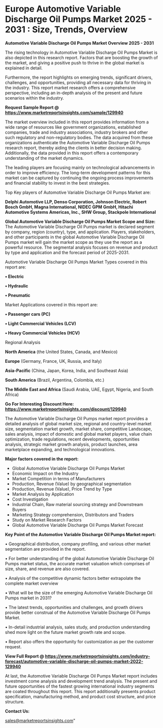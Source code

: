 # Europe Automotive Variable Discharge Oil Pumps Market 2025 - 2031 : Size, Trends, Overview

<Strong> Automotive Variable Discharge Oil Pumps Market Overview 2025 - 2031</strong>

The rising technology in Automotive Variable Discharge Oil Pumps Market is also depicted in this research report. Factors that are boosting the growth of the market, and giving a positive push to thrive in the global market is explained in detail.

Furthermore, the report highlights on emerging trends, significant drivers, challenges, and opportunities, providing all necessary data for thriving in the industry. This report market research offers a comprehensive perspective, including an in-depth analysis of the present and future scenarios within the industry.

<strong>Request Sample Report @ <a href=https://www.marketreportsinsights.com/sample/129940>https://www.marketreportsinsights.com/sample/129940</a></strong>

The market overview included in this report provides information from a wide range of resources like government organizations, established companies, trade and industry associations, industry brokers and other such regulatory and non-regulatory bodies. The data acquired from these organizations authenticate the Automotive Variable Discharge Oil Pumps research report, thereby aiding the clients in better decision making. Additionally, the data provided in this report offers a contemporary understanding of the market dynamics.

The leading players are focusing mainly on technological advancements in order to improve efficiency. The long-term development patterns for this market can be captured by continuing the ongoing process improvements and financial stability to invest in the best strategies.

Top Key players of Automotive Variable Discharge Oil Pumps Market are:

<strong>Delphi Automotive LLP, Denso Corporation, Johnson Electric, Robert Bosch GmbH, Magna International, NIDEC GPM GmbH, Hitachi Automotive Systems Americas, Inc., SHW Group, Stackpole International</strong>

<strong><b>Global Automotive Variable Discharge Oil Pumps Market Scope and Size:</b></strong>
The Automotive Variable Discharge Oil Pumps market is declared segment by company, region (country), type, and application. Players, stakeholders, and other participants in the global Automotive Variable Discharge Oil Pumps market will gain the market scope as they use the report as a powerful resource. The segmental analysis focuses on revenue and product by type and application and the forecast period of 2025-2031.

Automotive Variable Discharge Oil Pumps Market Types covered in this report are:

<strong>• Electric

• Hydraulic

• Pneumatic</strong>

Market Applications covered in this report are:

<strong>• Passenger cars (PC)

• Light Commercial Vehicles (LCV)

• Heavy Commercial Vehicles (HCV)</strong> 

Regional Analysis

<strong>North America</strong> (the United States, Canada, and Mexico)

<strong>Europe</strong> (Germany, France, UK, Russia, and Italy)

<strong>Asia-Pacific</strong> (China, Japan, Korea, India, and Southeast Asia)

<strong>South America</strong> (Brazil, Argentina, Colombia, etc.)

<strong>The Middle East and Africa</strong> (Saudi Arabia, UAE, Egypt, Nigeria, and South Africa)

<strong>Go For Interesting Discount Here: <a href=https://www.marketreportsinsights.com/discount/129940>https://www.marketreportsinsights.com/discount/129940</a></strong>

The Automotive Variable Discharge Oil Pumps market report provides a detailed analysis of global market size, regional and country-level market size, segmentation market growth, market share, competitive Landscape, sales analysis, impact of domestic and global market players, value chain optimization, trade regulations, recent developments, opportunities analysis, strategic market growth analysis, product launches, area marketplace expanding, and technological innovations.

<strong><b>Major factors covered in the report:</b></strong>
<ul>
  <li>Global Automotive Variable Discharge Oil Pumps Market </li>
  <li>Economic Impact on the Industry</li>
  <li>Market Competition in terms of Manufacturers</li>
  <li>Production, Revenue (Value) by geographical segmentation</li>
  <li>Production, Revenue (Value), Price Trend by Type</li>
  <li>Market Analysis by Application</li>
  <li>Cost Investigation</li>
  <li>Industrial Chain, Raw material sourcing strategy and Downstream Buyers</li>
  <li>Marketing Strategy comprehension, Distributors and Traders</li>
  <li>Study on Market Research Factors</li>
  <li>Global Automotive Variable Discharge Oil Pumps Market Forecast</li>
</ul>

<strong><b>Key Point of the Automotive Variable Discharge Oil Pumps Market report:</b></strong>

• Geographical distribution, company profiling, and various other market segmentation are provided in the report.

• For better understanding of the global Automotive Variable Discharge Oil Pumps market status, the accurate market valuation which comprises of size, share, and revenue are also covered.

• Analysis of the competitive dynamic factors better extrapolate the complete market overview

• What will be the size of the emerging Automotive Variable Discharge Oil Pumps market in 2031?

• The latest trends, opportunities and challenges, and growth drivers provide better construal of the Automotive Variable Discharge Oil Pumps Market.

• In-detail industrial analysis, sales study, and production understanding shed more light on the future market growth rate and scope.

• Report also offers the opportunity for customization as per the customer request.

<strong><b>View Full Report @ <a href=https://www.marketreportsinsights.com/industry-forecast/automotive-variable-discharge-oil-pumps-market-2022-129940>https://www.marketreportsinsights.com/industry-forecast/automotive-variable-discharge-oil-pumps-market-2022-129940</a></b></strong>


At last, the Automotive Variable Discharge Oil Pumps Market report includes investment come analysis and development trend analysis. The present and future opportunities of the fastest growing international industry segments are coated throughout this report. This report additionally presents product specification, manufacturing method, and product cost structure, and price structure.

<strong>Contact Us:</strong>

sales@marketreportsinsights.com"
